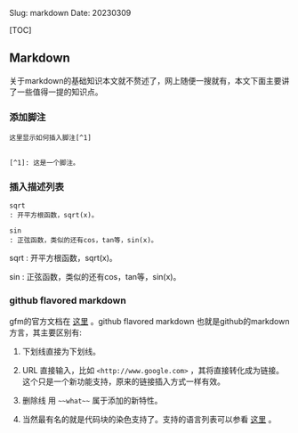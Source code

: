 Slug: markdown
Date: 20230309


[TOC]

## Markdown

关于markdown的基础知识本文就不赘述了，网上随便一搜就有，本文下面主要讲了一些值得一提的知识点。

### 添加脚注

```text
这里显示如何插入脚注[^1]


[^1]: 这是一个脚注。
```


### 插入描述列表

```text
sqrt
: 开平方根函数，sqrt(x)。

sin
: 正弦函数，类似的还有cos，tan等，sin(x)。
```

sqrt
: 开平方根函数，sqrt(x)。

sin
: 正弦函数，类似的还有cos，tan等，sin(x)。



### github flavored markdown

gfm的官方文档在 [这里](https://help.github.com/articles/github-flavored-markdown/) 。github flavored markdown 也就是github的markdown方言，其主要区别有:

1. 下划线直接为下划线。

2. URL 直接输入，比如 `<http://www.google.com>` ，其将直接转化成为链接。这个只是一个新功能支持，原来的链接插入方式一样有效。

3. 删除线 用 `~~what~~` 属于添加的新特性。
4. 当然最有名的就是代码块的染色支持了。支持的语言列表可以参看 [这里](https://github.com/github/linguist/blob/master/lib/linguist/languages.yml) 。